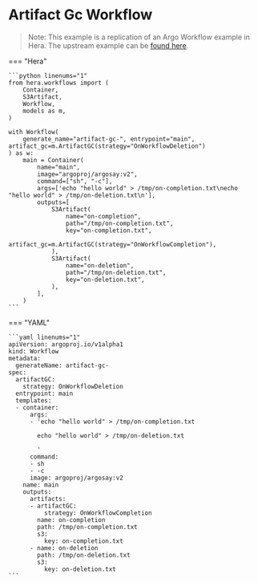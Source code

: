 # Artifact Gc Workflow

> Note: This example is a replication of an Argo Workflow example in Hera. The upstream example can be [found here](https://github.com/argoproj/argo-workflows/blob/master/examples/artifact-gc-workflow.yaml).




=== "Hera"

    ```python linenums="1"
    from hera.workflows import (
        Container,
        S3Artifact,
        Workflow,
        models as m,
    )

    with Workflow(
        generate_name="artifact-gc-", entrypoint="main", artifact_gc=m.ArtifactGC(strategy="OnWorkflowDeletion")
    ) as w:
        main = Container(
            name="main",
            image="argoproj/argosay:v2",
            command=["sh", "-c"],
            args=['echo "hello world" > /tmp/on-completion.txt\necho "hello world" > /tmp/on-deletion.txt\n'],
            outputs=[
                S3Artifact(
                    name="on-completion",
                    path="/tmp/on-completion.txt",
                    key="on-completion.txt",
                    artifact_gc=m.ArtifactGC(strategy="OnWorkflowCompletion"),
                ),
                S3Artifact(
                    name="on-deletion",
                    path="/tmp/on-deletion.txt",
                    key="on-deletion.txt",
                ),
            ],
        )
    ```

=== "YAML"

    ```yaml linenums="1"
    apiVersion: argoproj.io/v1alpha1
    kind: Workflow
    metadata:
      generateName: artifact-gc-
    spec:
      artifactGC:
        strategy: OnWorkflowDeletion
      entrypoint: main
      templates:
      - container:
          args:
          - 'echo "hello world" > /tmp/on-completion.txt

            echo "hello world" > /tmp/on-deletion.txt

            '
          command:
          - sh
          - -c
          image: argoproj/argosay:v2
        name: main
        outputs:
          artifacts:
          - artifactGC:
              strategy: OnWorkflowCompletion
            name: on-completion
            path: /tmp/on-completion.txt
            s3:
              key: on-completion.txt
          - name: on-deletion
            path: /tmp/on-deletion.txt
            s3:
              key: on-deletion.txt
    ```

